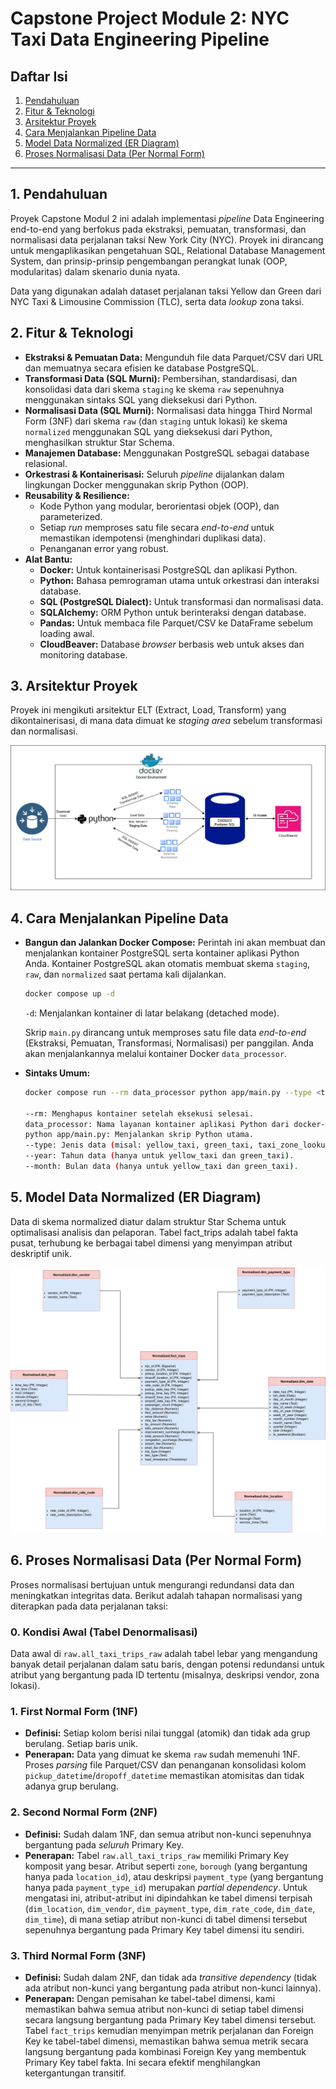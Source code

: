 # Capstone Project Module 2: NYC Taxi Data Engineering Pipeline

## Daftar Isi
1.  [Pendahuluan](#1-pendahuluan)
2.  [Fitur & Teknologi](#2-fitur--teknologi)
3.  [Arsitektur Proyek](#3-arsitektur-proyek)
4.  [Cara Menjalankan Pipeline Data](#4-cara-menjalankan-pipeline-data)
5.  [Model Data Normalized (ER Diagram)](#5-model-data-normalized-er-diagram)
6.  [Proses Normalisasi Data (Per Normal Form)](#6-proses-normalisasi-data-per-normal-form)

---

## 1. Pendahuluan

Proyek Capstone Modul 2 ini adalah implementasi *pipeline* Data Engineering end-to-end yang berfokus pada ekstraksi, pemuatan, transformasi, dan normalisasi data perjalanan taksi New York City (NYC). Proyek ini dirancang untuk mengaplikasikan pengetahuan SQL, Relational Database Management System, dan prinsip-prinsip pengembangan perangkat lunak (OOP, modularitas) dalam skenario dunia nyata.

Data yang digunakan adalah dataset perjalanan taksi Yellow dan Green dari NYC Taxi & Limousine Commission (TLC), serta data *lookup* zona taksi.

## 2. Fitur & Teknologi

* **Ekstraksi & Pemuatan Data:** Mengunduh file data Parquet/CSV dari URL dan memuatnya secara efisien ke database PostgreSQL.
* **Transformasi Data (SQL Murni):** Pembersihan, standardisasi, dan konsolidasi data dari skema `staging` ke skema `raw` sepenuhnya menggunakan sintaks SQL yang dieksekusi dari Python.
* **Normalisasi Data (SQL Murni):** Normalisasi data hingga Third Normal Form (3NF) dari skema `raw` (dan `staging` untuk lokasi) ke skema `normalized` menggunakan SQL yang dieksekusi dari Python, menghasilkan struktur Star Schema.
* **Manajemen Database:** Menggunakan PostgreSQL sebagai database relasional.
* **Orkestrasi & Kontainerisasi:** Seluruh *pipeline* dijalankan dalam lingkungan Docker menggunakan skrip Python (OOP).
* **Reusability & Resilience:**
    * Kode Python yang modular, berorientasi objek (OOP), dan parameterized.
    * Setiap *run* memproses satu file secara *end-to-end* untuk memastikan idempotensi (menghindari duplikasi data).
    * Penanganan error yang robust.
* **Alat Bantu:**
    * **Docker:** Untuk kontainerisasi PostgreSQL dan aplikasi Python.
    * **Python:** Bahasa pemrograman utama untuk orkestrasi dan interaksi database.
    * **SQL (PostgreSQL Dialect):** Untuk transformasi dan normalisasi data.
    * **SQLAlchemy:** ORM Python untuk berinteraksi dengan database.
    * **Pandas:** Untuk membaca file Parquet/CSV ke DataFrame sebelum loading awal.
    * **CloudBeaver:** Database *browser* berbasis web untuk akses dan monitoring database.

## 3. Arsitektur Proyek

Proyek ini mengikuti arsitektur ELT (Extract, Load, Transform) yang dikontainerisasi, di mana data dimuat ke *staging area* sebelum transformasi dan normalisasi.

![Diagram Arsitektur](images/2.png)

## 4. Cara Menjalankan Pipeline Data

* **Bangun dan Jalankan Docker Compose:**
    Perintah ini akan membuat dan menjalankan kontainer PostgreSQL serta kontainer aplikasi Python Anda. Kontainer PostgreSQL akan otomatis membuat skema `staging`, `raw`, dan `normalized` saat pertama kali dijalankan.
    ```bash
    docker compose up -d 
    ```
    `-d`: Menjalankan kontainer di latar belakang (detached mode).

    Skrip `main.py` dirancang untuk memproses satu file data *end-to-end* (Ekstraksi, Pemuatan, Transformasi, Normalisasi) per panggilan. Anda akan menjalankannya melalui kontainer Docker `data_processor`.

* **Sintaks Umum:**
    ```bash
    docker compose run --rm data_processor python app/main.py --type <taxi_type_or_lookup> --year <year> --month <month>

    --rm: Menghapus kontainer setelah eksekusi selesai.
    data_processor: Nama layanan kontainer aplikasi Python dari docker-compose.yaml.
    python app/main.py: Menjalankan skrip Python utama.
    --type: Jenis data (misal: yellow_taxi, green_taxi, taxi_zone_lookup).
    --year: Tahun data (hanya untuk yellow_taxi dan green_taxi).
    --month: Bulan data (hanya untuk yellow_taxi dan green_taxi).

## 5. Model Data Normalized (ER Diagram)

Data di skema normalized diatur dalam struktur Star Schema untuk optimalisasi analisis dan pelaporan. Tabel fact_trips adalah tabel fakta pusat, terhubung ke berbagai tabel dimensi yang menyimpan atribut deskriptif unik.

![ER Diagram](images/1.png)

## 6. Proses Normalisasi Data (Per Normal Form)

Proses normalisasi bertujuan untuk mengurangi redundansi data dan meningkatkan integritas data. Berikut adalah tahapan normalisasi yang diterapkan pada data perjalanan taksi:

### 0. Kondisi Awal (Tabel Denormalisasi)
Data awal di `raw.all_taxi_trips_raw` adalah tabel lebar yang mengandung banyak detail perjalanan dalam satu baris, dengan potensi redundansi untuk atribut yang bergantung pada ID tertentu (misalnya, deskripsi vendor, zona lokasi).

### 1. First Normal Form (1NF)
* **Definisi:** Setiap kolom berisi nilai tunggal (atomik) dan tidak ada grup berulang. Setiap baris unik.
* **Penerapan:** Data yang dimuat ke skema `raw` sudah memenuhi 1NF. Proses *parsing* file Parquet/CSV dan penanganan konsolidasi kolom `pickup_datetime`/`dropoff_datetime` memastikan atomisitas dan tidak adanya grup berulang.

### 2. Second Normal Form (2NF)
* **Definisi:** Sudah dalam 1NF, dan semua atribut non-kunci sepenuhnya bergantung pada *seluruh* Primary Key.
* **Penerapan:** Tabel `raw.all_taxi_trips_raw` memiliki Primary Key komposit yang besar. Atribut seperti `zone`, `borough` (yang bergantung hanya pada `location_id`), atau deskripsi `payment_type` (yang bergantung hanya pada `payment_type_id`) merupakan *partial dependency*. Untuk mengatasi ini, atribut-atribut ini dipindahkan ke tabel dimensi terpisah (`dim_location`, `dim_vendor`, `dim_payment_type`, `dim_rate_code`, `dim_date`, `dim_time`), di mana setiap atribut non-kunci di tabel dimensi tersebut sepenuhnya bergantung pada Primary Key tabel dimensi itu sendiri.

### 3. Third Normal Form (3NF)
* **Definisi:** Sudah dalam 2NF, dan tidak ada *transitive dependency* (tidak ada atribut non-kunci yang bergantung pada atribut non-kunci lainnya).
* **Penerapan:** Dengan pemisahan ke tabel-tabel dimensi, kami memastikan bahwa semua atribut non-kunci di setiap tabel dimensi secara langsung bergantung pada Primary Key tabel dimensi tersebut. Tabel `fact_trips` kemudian menyimpan metrik perjalanan dan Foreign Key ke tabel-tabel dimensi, memastikan bahwa semua metrik secara langsung bergantung pada kombinasi Foreign Key yang membentuk Primary Key tabel fakta. Ini secara efektif menghilangkan ketergantungan transitif.
